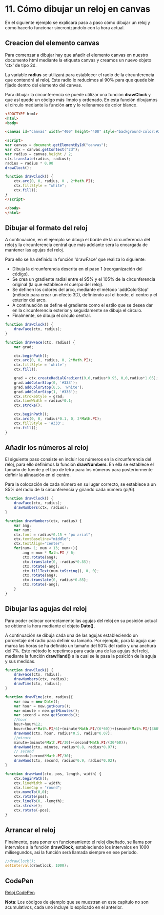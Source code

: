 # 11. Cómo dibujar un reloj en canvas

En el siguiente ejemplo se explicará paso a paso cómo dibujar un reloj y cómo hacerlo funcionar sincronizándolo con la hora actual.

## Creacion del elemento canvas

Para comenzar a dibujar hay que añadir el elemento canvas en nuestro documento html mediante la etiqueta canvas y creamos un nuevo objeto 'ctx' de tipo 2d.

La variable **radius** se utilizará para establecer el radio de la circunferencia que contendrá al reloj. Este radio lo reducimos al 90% para que quede bin fijado dentro del elemento del canvas.

Para dibujar la circunferencia se puede utilizar una función **drawClock** y que así quede un código más limpio y ordenado. En esta función dibujamos el círculo mediante la función **arc** y lo rellenamos de color blanco.

```html
<!DOCTYPE html>
<html>
<body>

<canvas id="canvas" width="400" height="400" style="background-color:#333"></canvas>

<script>
var canvas = document.getElementById("canvas");
var ctx = canvas.getContext("2d");
var radius = canvas.height / 2;
ctx.translate(radius, radius);
radius = radius * 0.90
drawClock();

function drawClock() {
    ctx.arc(0, 0, radius, 0 , 2*Math.PI);
    ctx.fillStyle = "white";
    ctx.fill();
}
</script>

</body>
</html>
```

## Dibujar el formato del reloj

A continuación, en el ejemplo se dibuja el borde de la circunferencia del reloj y la circunferencia central que más adelante será la encargada de mantener las agujas del reloj.

Para ello se ha definido la función 'drawFace' que realiza lo siguiente:

- Dibuja la circunferencia descrita en el paso 1 (reorganización del código).
- Se crea un gradiente radial entre el 95% y el 105% de la circunferencia original (la que establece el cuerpo del reloj).
- Se definen los colores del arco, mediante el método 'addColorStop' (método para crear un efecto 3D), definiendo así el borde, el centro y el exterior del arco.
- A continuación se define el gradiente como el estilo que se desea dar en la circunferencia exterior y seguidamente se dibuja el círculo.
- Finalmente, se dibuja el círculo central.

```javascript
function drawClock() {
    drawFace(ctx, radius);
}

function drawFace(ctx, radius) {
    var grad;

    ctx.beginPath();
    ctx.arc(0, 0, radius, 0, 2*Math.PI);
    ctx.fillStyle = 'white';
    ctx.fill();

    grad = ctx.createRadialGradient(0,0,radius*0.95, 0,0,radius*1.05);
    grad.addColorStop(0, '#333');
    grad.addColorStop(0.5, 'white');
    grad.addColorStop(1, '#333');
    ctx.strokeStyle = grad;
    ctx.lineWidth = radius*0.1;
    ctx.stroke();

    ctx.beginPath();
    ctx.arc(0, 0, radius*0.1, 0, 2*Math.PI);
    ctx.fillStyle = '#333';
    ctx.fill();
}
```

## Añadir los números al reloj

El siguiente paso consiste en incluir los números en la circunferencia del reloj, para ello definimos la función **drawNumbers**. En ella se establece el tamaño de fuente y el tipo de letra para los números para posteriormente definir la alineación en el centro.

Para la colocación de cada número en su lugar correcto, se establece a un 85% del radio de la circunferencia y girando cada número (pi/6).

```javascript
function drawClock() {
    drawFace(ctx, radius);
    drawNumbers(ctx, radius);
}

function drawNumbers(ctx, radius) {
    var ang;
    var num;
    ctx.font = radius*0.15 + "px arial";
    ctx.textBaseline="middle";
    ctx.textAlign="center";
    for(num= 1; num < 13; num++){
        ang = num * Math.PI / 6;
        ctx.rotate(ang);
        ctx.translate(0, -radius*0.85);
        ctx.rotate(-ang);
        ctx.fillText(num.toString(), 0, 0);
        ctx.rotate(ang);
        ctx.translate(0, radius*0.85);
        ctx.rotate(-ang);
    }
}
```

## Dibujar las agujas del reloj

Para poder colocar correctamente las agujas del reloj en su posición actual se obtiene la hora mediante el objeto **Date()**.

A continuación se dibuja cada una de las agujas estableciendo un porcentaje del radio para definir su tamaño.
Por ejemplo, para la aguja que marca las horas se ha definido un tamaño del 50% del radio y una anchura del 7%.
Este método lo repetimos para cada una de las agujas del reloj, mediante la función **drawHand()** a la cual se le pasa la posición de la aguja y sus medidas.

```javascript
function drawClock() {
    drawFace(ctx, radius);
    drawNumbers(ctx, radius);
    drawTime(ctx, radius);
}

function drawTime(ctx, radius){
    var now = new Date();
    var hour = now.getHours();
    var minute = now.getMinutes();
    var second = now.getSeconds();
    //hour
    hour=hour%12;
    hour=(hour*Math.PI/6)+(minute*Math.PI/(6*60))+(second*Math.PI/(360*60));
    drawHand(ctx, hour, radius*0.5, radius*0.07);
    //minute
    minute=(minute*Math.PI/30)+(second*Math.PI/(30*60));
    drawHand(ctx, minute, radius*0.8, radius*0.07);
    // second
    second=(second*Math.PI/30);
    drawHand(ctx, second, radius*0.9, radius*0.02);
}

function drawHand(ctx, pos, length, width) {
    ctx.beginPath();
    ctx.lineWidth = width;
    ctx.lineCap = "round";
    ctx.moveTo(0,0);
    ctx.rotate(pos);
    ctx.lineTo(0, -length);
    ctx.stroke();
    ctx.rotate(-pos);
}
```

## Arrancar el reloj

Finalmente, para poner en funcionamiento el reloj diseñado, se llama por intervalos a la función **drawClock**, estableciendo los intervalos en 1000 milisegundos, así la función será llamada siempre en ese periodo.

```javascript
//drawClock();
setInterval(drawClock, 1000);
```

## CodePen

[Reloj CodePen](http://codepen.io/Nayra710/pen/pNKwLr)

**Nota**: Los códigos de ejemplo que se muestran en este capítulo no son acumulativos, cada uno incluye lo explicado en el anterior.
